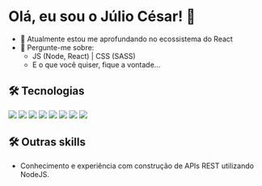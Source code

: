 
# Olá, eu sou o Júlio César! 👋

- 🌱 Atualmente estou me aprofundando no ecossistema do React
- 💬 Pergunte-me sobre: 
  *  JS (Node, React) | CSS (SASS)
  * E o que você quiser, fique a vontade...

##  🛠 Tecnologias
<div style="display:inline-block">
 <img src="https://img.shields.io/badge/HTML5-E34F26?style=for-the-badge&logo=html5&logoColor=white">   
</div>
<div style="display:inline-block"><BR\>
 <img src="https://img.shields.io/badge/CSS3-1572B6?style=for-the-badge&logo=css3&logoColor=white">
 <img src="https://img.shields.io/badge/Sass-CC6699?style=for-the-badge&logo=sass&logoColor=white">
</div>
<div style="display:inline-block;"><BR\>
 <img src="https://img.shields.io/badge/JavaScript-323330?style=for-the-badge&logo=javascript&logoColor=F7DF1E">
</div>
 
 <div style="display:inline-block;"><BR\>
 <img src="https://img.shields.io/badge/Node.js-339933?style=for-the-badge&logo=nodedotjs&logoColor=white">
 <img src="https://img.shields.io/badge/Express.js-000000?style=for-the-badge&logo=express&logoColor=white">
</div>
 
 <div style="display:inline-block;"><BR\>
 <img src="https://img.shields.io/badge/React-20232A?style=for-the-badge&logo=react&logoColor=61DAFB">
 <img src="https://img.shields.io/badge/styled--components-DB7093?style=for-the-badge&logo=styled-components&logoColor=white">

</div>


## 🛠 Outras skills
 - Conhecimento e experiência com construção de APIs REST utilizando NodeJS.


